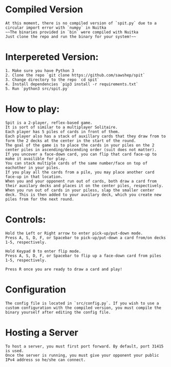 # Compiled Version
    At this moment, there is no compiled version of `spit.py` due to a circular import error with `numpy` in Nuitka
    ~~The binaries provided in `bin` were compiled with Nuitka
    Just clone the repo and run the binary for your system!~~

# Interpereted Version:
    1. Make sure you have Python 3
    2. Clone the repo `git clone https://github.com/sawshep/spit`
    3. Change directory to the repo `cd spit`
    4. Install dependencies `pip3 install -r requirements.txt`
    5. Run `python3 src/spit.py`

# How to play:
    Spit is a 2-player, reflex-based game.
    It is sort of similar to a multiplayer Solitaire.
    Each player has 5 piles of cards in front of them.
    Each player also has a stack of auxillary cards that they draw from to form the 2 decks at the center in the start of the round.
    The goal of the game is to place the cards in your piles on the 2 center piles in ascending/descending order (suit does not matter).
    If you uncover a face-down card, you can flip that card face-up to make it availible for play.
    You can stack multiple cards of the same number/face on top of eachother in your piles.
    If you play all the cards from a pile, you may place another card face-up in that location.
    When you and your opponent run out of cards, both draw a card from their auxilary decks and places it on the center piles, respectively.
    When you run out of cards in your piless, slap the smaller center deck. This is then added to your auxilary deck, which you create new piles from for the next round.

# Controls:
    Hold the Left or Right arrow to enter pick-up/put-down mode.
    Press A, S, D, F, or Spacebar to pick-up/put-down a card from/on decks 1-5, respectively.

    Hold Keypad 0 to enter flip mode.
    Press A, S, D, F, or Spacebar to flip up a face-down card from piles 1-5, respectively.

    Press R once you are ready to draw a card and play!

# Configuration
    The config file is located in `src/config.py`. If you wish to use a custom configuration with the compiled version, you must compile the binary yourself after editing the config file.

# Hosting a Server
    To host a server, you must first port forward. By default, port 31415 is used.
    Once the server is running, you must give your opponent your public IPv4 address so he/she can connect.
